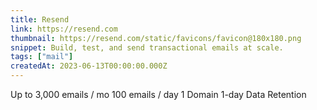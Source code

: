```yaml
---
title: Resend
link: https://resend.com
thumbnail: https://resend.com/static/favicons/favicon@180x180.png
snippet: Build, test, and send transactional emails at scale.
tags: ["mail"]
createdAt: 2023-06-13T00:00:00.000Z
---
```

Up to 3,000 emails / mo
100 emails / day
1 Domain
1-day Data Retention